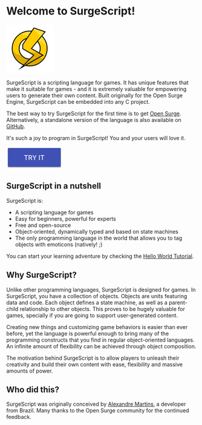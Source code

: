 Welcome to SurgeScript!
=======================

![SurgeScript](img/opensurge.png)

SurgeScript is a scripting language for games. It has unique features that make it suitable for games - and it is extremely valuable for empowering users to generate their own content. Built originally for the Open Surge Engine, SurgeScript can be embedded into any C project.

The best way to try SurgeScript for the first time is to get [Open Surge](download#open-surge). Alternatively, a standalone version of the language is also available on [GitHub](download#standalone-version).

It's such a joy to program in SurgeScript! You and your users will love it.

[![Download](img/download.png)](download)

SurgeScript in a nutshell
-------------------------

SurgeScript is:

* A scripting language for games
* Easy for beginners, powerful for experts
* Free and open-source
* Object-oriented, dynamically typed and based on state machines
* The only programming language in the world that allows you to tag objects with emoticons (natively! ;)

You can start your learning adventure by checking the [Hello World Tutorial](tutorials/hello.md).

Why SurgeScript?
----------------

Unlike other programming languages, SurgeScript is designed for games. In SurgeScript, you have a collection of objects. Objects are units featuring data and code. Each object defines a state machine, as well as a parent-child relationship to other objects. This proves to be hugely valuable for games, specially if you are going to support user-generated content.

Creating new things and customizing game behaviors is easier than ever before, yet the language is powerful enough to bring many of the programming constructs that you find in regular object-oriented languages. An infinite amount of flexibility can be achieved through object composition.

The motivation behind SurgeScript is to allow players to unleash their creativity and build their own content with ease, flexibility and massive amounts of power.

Who did this?
-------------
SurgeScript was originally conceived by [Alexandre Martins](https://github.com/alemart), a developer from Brazil. Many thanks to the Open Surge community for the continued feedback.